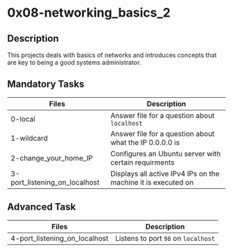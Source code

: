 # 0x08-networking_basics_2

## Description

This projects deals with basics of networks and introduces concepts that are key to being a good systems administrator.

## Mandatory Tasks

| Files | Description |
| ----- | ----------- |
| 0-local | Answer file for a question about `localhost` |
| 1-wildcard | Answer file for a question about what the IP 0.0.0.0 is |
| 2-change_your_home_IP | Configures an Ubuntu server with certain requirments |
| 3-port_listening_on_localhost | Displays all active IPv4 IPs on the machine it is executed on |

## Advanced Task

| Files | Description |
| ----- | ----------- |
| 4-port_listening_on_localhost | Listens to port `98` on `localhost` |

